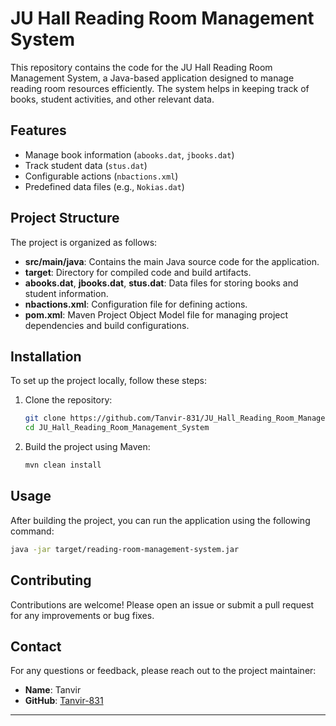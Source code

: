 # JU Hall Reading Room Management System

This repository contains the code for the JU Hall Reading Room Management System, a Java-based application designed to manage reading room resources efficiently. The system helps in keeping track of books, student activities, and other relevant data.

## Features

- Manage book information (`abooks.dat`, `jbooks.dat`)
- Track student data (`stus.dat`)
- Configurable actions (`nbactions.xml`)
- Predefined data files (e.g., `Nokias.dat`)

## Project Structure

The project is organized as follows:

- **src/main/java**: Contains the main Java source code for the application.
- **target**: Directory for compiled code and build artifacts.
- **abooks.dat**, **jbooks.dat**, **stus.dat**: Data files for storing books and student information.
- **nbactions.xml**: Configuration file for defining actions.
- **pom.xml**: Maven Project Object Model file for managing project dependencies and build configurations.

## Installation

To set up the project locally, follow these steps:

1. Clone the repository:
    ```sh
    git clone https://github.com/Tanvir-831/JU_Hall_Reading_Room_Management_System.git
    cd JU_Hall_Reading_Room_Management_System
    ```

2. Build the project using Maven:
    ```sh
    mvn clean install
    ```

## Usage

After building the project, you can run the application using the following command:

```sh
java -jar target/reading-room-management-system.jar
```

## Contributing

Contributions are welcome! Please open an issue or submit a pull request for any improvements or bug fixes.


## Contact

For any questions or feedback, please reach out to the project maintainer:

- **Name**: Tanvir
- **GitHub**: [Tanvir-831](https://github.com/Tanvir-831)

---

